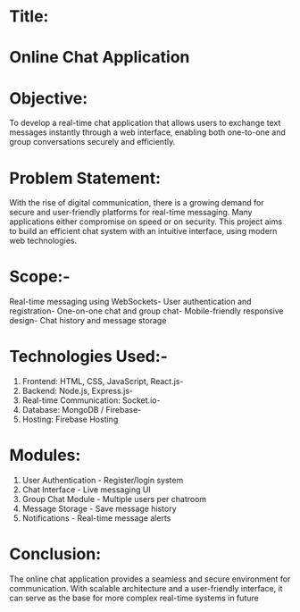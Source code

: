 # Title:
# Online Chat Application
 
# Objective:
 To develop a real-time chat application that allows users to exchange text messages instantly
 through a web interface, enabling both one-to-one and group conversations securely and efficiently.
 
# Problem Statement:
 With the rise of digital communication, there is a growing demand for secure and user-friendly platforms 
for real-time messaging. Many applications either compromise on speed or on security. This project 
aims to build an efficient chat system with an intuitive interface, using modern web technologies.

# Scope:-
Real-time messaging using WebSockets- User authentication and registration- One-on-one chat and group chat- Mobile-friendly responsive design- Chat history and message storage

 # Technologies Used:- 
 1. Frontend: HTML, CSS, JavaScript, React.js- 
 2. Backend: Node.js, Express.js- 
 3. Real-time Communication: Socket.io- 
 4. Database: MongoDB / Firebase- 
 5. Hosting: Firebase Hosting

# Modules:
 1. User Authentication - Register/login system
 2. Chat Interface - Live messaging UI
 3. Group Chat Module - Multiple users per chatroom
 4. Message Storage - Save message history
 5. Notifications - Real-time message alerts
 # Conclusion:
 The online chat application provides a seamless and secure environment for communication. With
 scalable architecture and a user-friendly interface, it can serve as the base for more complex
 real-time systems in future
